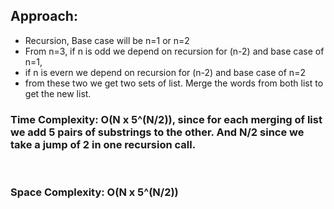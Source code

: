 ## Approach:
* Recursion, Base case will be n=1 or n=2
* From n=3, if n is odd we depend on recursion for (n-2) and base case of n=1,
* if n is evern we depend on recursion for (n-2) and base case of n=2
* from these two we get two sets of list. Merge the words from both list to get the new list.
​
​
### Time Complexity: O(N x 5^(N/2)), since for each merging of list we add 5 pairs of substrings to the other. And N/2 since we take a jump of 2 in one recursion call.
​
### Space Complexity: O(N x 5^(N/2))
